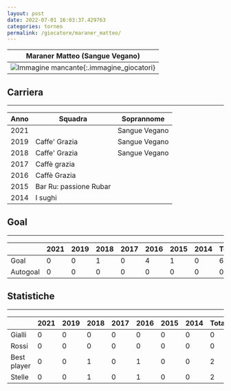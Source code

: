 ```yaml
---
layout: post
date: 2022-07-01 16:03:37.429763
categories: torneo
permalink: /giocatore/maraner_matteo/
---
```

<link rel='stylesheets' href='./../assets/giocatori.css'>

| Maraner Matteo (Sangue Vegano) |
|:-----:|
| ![Immagine mancante]('./../../assets/giocatori/maraner_matteo.png){:.immagine_giocatori} |


## Carriera
----

|Anno|Squadra|Soprannome|
|:---:|---|---|
|2021||Sangue Vegano|
|2019|Caffe' Grazia|Sangue Vegano|
|2018|Caffe' Grazia|Sangue Vegano|
|2017|Caffè grazia||
|2016|Caffè Grazia||
|2015|Bar Ru: passione Rubar||
|2014|I sughi||


## Goal
----

| |2021|2019|2018|2017|2016|2015|2014| Totale |
|---|---|---|---|---|---|---|---|---|
|Goal|0|0|1|0|4|1|0|6|
|Autogoal|0|0|0|0|0|0|0|0|


## Statistiche
----

| |2021|2019|2018|2017|2016|2015|2014| Totale |
|---|---|---|---|---|---|---|---|---|
|Gialli|0|0|0|0|0|0|0|0|
|Rossi|0|0|0|0|0|0|0|0|
|Best player|0|0|1|0|1|0|0|2|
|Stelle|0|0|1|0|1|0|0|2|
